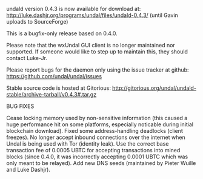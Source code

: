 undald version 0.4.3 is now available for download at:
http://luke.dashjr.org/programs/undal/files/undald-0.4.3/ (until Gavin uploads to SourceForge)

This is a bugfix-only release based on 0.4.0.

Please note that the wxUndal GUI client is no longer maintained nor supported. If someone would like to step up to maintain this, they should contact Luke-Jr.

Please report bugs for the daemon only using the issue tracker at github:
https://github.com/undal/undal/issues

Stable source code is hosted at Gitorious:
http://gitorious.org/undal/undald-stable/archive-tarball/v0.4.3#.tar.gz

BUG FIXES

Cease locking memory used by non-sensitive information (this caused a huge performance hit on some platforms, especially noticable during initial blockchain download).
Fixed some address-handling deadlocks (client freezes).
No longer accept inbound connections over the internet when Undal is being used with Tor (identity leak).
Use the correct base transaction fee of 0.0005 UBTC for accepting transactions into mined blocks (since 0.4.0, it was incorrectly accepting 0.0001 UBTC which was only meant to be relayed).
Add new DNS seeds (maintained by Pieter Wuille and Luke Dashjr).

